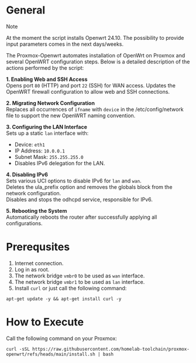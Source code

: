# General

> [!NOTE]  
> At the moment the script installs Openwrt 24.10. The possibility to provide input parameters comes in the next days/weeks. 

The Proxmox-Openwrt automates installation of OpenWrt on Proxmox and several OpenWRT configuration steps. Below is a detailed description of the actions performed by the script:

**1. Enabling Web and SSH Access** <br>
Opens port `80` (HTTP) and port `22` (SSH) for WAN access.
Updates the OpenWRT firewall configuration to allow web and SSH connections.

**2. Migrating Network Configuration** <br>
Replaces all occurrences of `ifname` with `device` in the /etc/config/network file to support the new OpenWRT naming convention.

**3. Configuring the LAN Interface** <br>
Sets up a static `lan` interface with:
* Device: `eth1`
* IP Address: `10.0.0.1`
* Subnet Mask: `255.255.255.0`
* Disables IPv6 delegation for the LAN.

**4. Disabling IPv6** <br>
Sets various UCI options to disable IPv6 for `lan` and `wan`.<br>
Deletes the ula_prefix option and removes the globals block from the network configuration.<br>
Disables and stops the odhcpd service, responsible for IPv6.<br>

**5. Rebooting the System** <br>
Automatically reboots the router after successfully applying all configurations.

# Prerequsites

1. Internet connection.
2. Log in as root.
3. The network bridge `vmbr0` to be used as `wan` interface.
4. The network bridge `vmbr1` to be used as `lan` interface.
5. Install `curl` or just call the following command:
```
apt-get update -y && apt-get install curl -y
```

# How to Execute

Call the following command on your Proxmox:

```
curl -sSL https://raw.githubusercontent.com/homelab-toolchain/proxmox-openwrt/refs/heads/main/install.sh | bash
```


